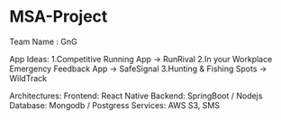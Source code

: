 # MSA-Project
Team Name : GnG

App Ideas:
    1.Competitive Running App -> RunRival
    2.In your Workplace Emergency Feedback App -> SafeSignal
    3.Hunting & Fishing Spots -> WildTrack

Architectures:
    Frontend: React Native
    Backend: SpringBoot / Nodejs
    Database: Mongodb / Postgress
    Services: AWS S3, SMS
